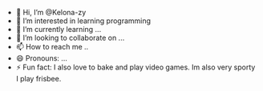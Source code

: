 - 👋 Hi, I’m @Kelona-zy
- 👀 I’m interested in learning programming
- 🌱 I’m currently learning ...
- 💞️ I’m looking to collaborate on ...
- 📫 How to reach me ..
- 😄 Pronouns: ...
- ⚡ Fun fact: I also love to bake and play video games. Im also very sporty I play frisbee.

<!---
Kelona-zy/Kelona-zy is a ✨ special ✨ repository because its `README.md` (this file) appears on your GitHub profile.
You can click the Preview link to take a look at your changes.
--->
